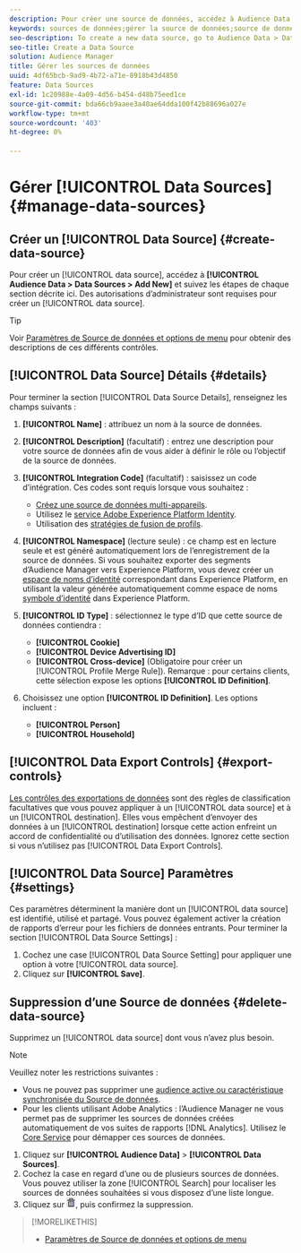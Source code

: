 ```yaml
---
description: Pour créer une source de données, accédez à Audience Data > Data Sources > Add New et suivez les étapes décrites ici pour chaque section. Des autorisations d’administrateur sont requises pour créer une source de données.
keywords: sources de données;gérer la source de données;source de données audience manager
seo-description: To create a new data source, go to Audience Data > Data Sources > Add New and complete the steps for each section described here. Administrator permissions are required to create a data source.
seo-title: Create a Data Source
solution: Audience Manager
title: Gérer les sources de données
uuid: 4df65bcb-9ad9-4b72-a71e-8918b43d4850
feature: Data Sources
exl-id: 1c20988e-4a09-4d56-b454-d48b75eed1ce
source-git-commit: bda66cb9aaee3a40ae64dda100f42b88696a027e
workflow-type: tm+mt
source-wordcount: '403'
ht-degree: 0%

---
```


# Gérer [!UICONTROL Data Sources] {#manage-data-sources}

## Créer un [!UICONTROL Data Source] {#create-data-source}

Pour créer un [!UICONTROL data source], accédez à **[!UICONTROL Audience Data > Data Sources > Add New]** et suivez les étapes de chaque section décrite ici. Des autorisations d’administrateur sont requises pour créer un [!UICONTROL data source].

<!-- create-datasource.xml -->

>[!TIP]
>
>Voir [Paramètres de Source de données et options de menu](../features/datasources-list-and-settings.md#settings-menu-options) pour obtenir des descriptions de ces différents contrôles.

## [!UICONTROL Data Source] Détails {#details}

Pour terminer la section [!UICONTROL Data Source Details], renseignez les champs suivants :

1. **[!UICONTROL Name]** : attribuez un nom à la source de données.
1. **[!UICONTROL Description]** (facultatif) : entrez une description pour votre source de données afin de vous aider à définir le rôle ou l’objectif de la source de données.
1. **[!UICONTROL Integration Code]** (facultatif) : saisissez un code d’intégration. Ces codes sont requis lorsque vous souhaitez :
   * [Créez une source de données multi-appareils](../features/profile-merge-rules/merge-rules-start.md#create-data-source).
   * Utilisez le [service Adobe Experience Platform Identity](https://experienceleague.adobe.com/docs/id-service/using/home.html?lang=fr).
   * Utilisation des [stratégies de fusion de profils](../features/profile-merge-rules/merge-rules-start.md).
1. **[!UICONTROL Namespace]** (lecture seule) : ce champ est en lecture seule et est généré automatiquement lors de l’enregistrement de la source de données. Si vous souhaitez exporter des segments d’Audience Manager vers Experience Platform, vous devez créer un [espace de noms d’identité](https://experienceleague.adobe.com/docs/experience-platform/identity/namespaces.html?lang=fr#manage-namespaces) correspondant dans Experience Platform, en utilisant la valeur générée automatiquement comme espace de noms [symbole d’identité](https://experienceleague.adobe.com/fr/docs/experience-platform/identity/features/namespaces#components-of-a-namespace) dans Experience Platform.
1. **[!UICONTROL ID Type]** : sélectionnez le type d’ID que cette source de données contiendra :
   * **[!UICONTROL Cookie]**
   * **[!UICONTROL Device Advertising ID]**
   * **[!UICONTROL Cross-device]** (Obligatoire pour créer un [!UICONTROL Profile Merge Rule]). Remarque : pour certains clients, cette sélection expose les options **[!UICONTROL ID Definition]**.
1. Choisissez une option **[!UICONTROL ID Definition]**. Les options incluent :

   * **[!UICONTROL Person]**
   * **[!UICONTROL Household]**

## [!UICONTROL Data Export Controls] {#export-controls}

[Les contrôles des exportations de données](../features/data-export-controls.md) sont des règles de classification facultatives que vous pouvez appliquer à un [!UICONTROL data source] et à un [!UICONTROL destination]. Elles vous empêchent d’envoyer des données à un [!UICONTROL destination] lorsque cette action enfreint un accord de confidentialité ou d’utilisation des données. Ignorez cette section si vous n’utilisez pas [!UICONTROL Data Export Controls].

## [!UICONTROL Data Source] Paramètres {#settings}

Ces paramètres déterminent la manière dont un [!UICONTROL data source] est identifié, utilisé et partagé. Vous pouvez également activer la création de rapports d’erreur pour les fichiers de données entrants. Pour terminer la section [!UICONTROL Data Source Settings] :

1. Cochez une case [!UICONTROL Data Source Setting] pour appliquer une option à votre [!UICONTROL data source].
2. Cliquez sur **[!UICONTROL Save]**.

## Suppression d’une Source de données {#delete-data-source}

<!-- t_datasource_delete.xml -->

Supprimez un [!UICONTROL data source] dont vous n’avez plus besoin.

>[!NOTE]
>
>Veuillez noter les restrictions suivantes :
>
>* Vous ne pouvez pas supprimer une [audience active ou caractéristique synchronisée du Source de données](../features/traits/client-activity-synced-audience-traits.md).
>* Pour les clients utilisant Adobe Analytics : l’Audience Manager ne vous permet pas de supprimer les sources de données créées automatiquement de vos suites de rapports [!DNL Analytics]. Utilisez le [Core Service](https://experienceleague.adobe.com/fr/docs/core-services/interface/services/customer-attributes/attributes) pour démapper ces sources de données.

1. Cliquez sur **[!UICONTROL Audience Data]** > **[!UICONTROL Data Sources]**.
1. Cochez la case en regard d’une ou de plusieurs sources de données.
Vous pouvez utiliser la zone [!UICONTROL Search] pour localiser les sources de données souhaitées si vous disposez d’une liste longue.
1. Cliquez sur ![](assets/icon_trash.png), puis confirmez la suppression.


>[!MORELIKETHIS]
>
>* [Paramètres de Source de données et options de menu](../features/datasources-list-and-settings.md#settings-menu-options)

